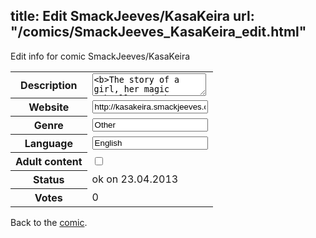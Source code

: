 title: Edit SmackJeeves/KasaKeira
url: "/comics/SmackJeeves_KasaKeira_edit.html"
---
Edit info for comic SmackJeeves/KasaKeira

<form name="comic" action="http://gaepostmail.appengine.com/comic" name="post">
<table class="comicinfo">
<tr>
<th>Description</th><td><textarea name="description">&lt;b&gt;The story of a girl, her magic umbrella and the hundreds of demons trying to kill her&lt;/b&gt;</textarea></td>
</tr>
<tr>
<th>Website</th><td><input type="text" name="url" value="http://kasakeira.smackjeeves.com/comics/"/></td>
</tr>
<tr>
<th>Genre</th><td><input type="text" name="genre" value="Other"/></td>
</tr>
<tr>
<th>Language</th><td><input type="text" name="language" value="English"/></td>
</tr>
<tr>
<th>Adult content</th><td><input type="checkbox" name="adult" value="adult" /></td>
</tr>
<tr>
<th>Status</th><td>ok on 23.04.2013</td>
</tr>
<tr>
<th>Votes</th><td>0</div></td>
</tr>
</table>
</form>

Back to the [comic](/comics/SmackJeeves_KasaKeira.html).
